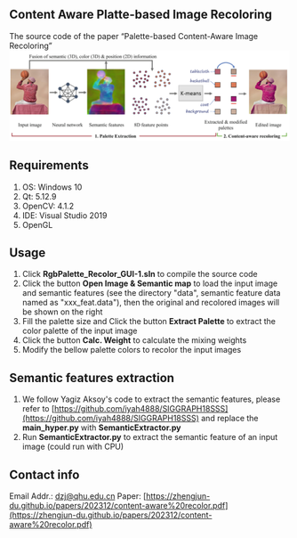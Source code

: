 ## Content Aware Platte-based Image Recoloring
 The source code of the paper “Palette-based Content-Aware Image Recoloring”
 ![image](teaser.png)

## Requirements
1. OS: Windows 10
2. Qt: 5.12.9
3. OpenCV: 4.1.2
4. IDE: Visual Studio 2019
5. OpenGL

## Usage
1. Click **RgbPalette_Recolor_GUI-1.sln** to compile the source code
2. Click the button **Open Image & Semantic map** to load the input image and semantic features (see the directory "data", semantic feature data named as "xxx_feat.data"), then the original and recolored images will be shown on the right
3. Fill the palette size and Click the button **Extract Palette** to extract the color palette of the input image
4. Click the button **Calc. Weight** to calculate the mixing weights
5. Modify the bellow palette colors to recolor the input images

## Semantic features extraction
1. We follow Yagiz Aksoy's code to extract the semantic features, please refer to [https://github.com/iyah4888/SIGGRAPH18SSS](https://github.com/iyah4888/SIGGRAPH18SSS) and replace the **main_hyper.py** with **SemanticExtractor.py**
2. Run **SemanticExtractor.py** to extract the semantic feature of an input image (could run with CPU)

## Contact info
Email Addr.: dzj@qhu.edu.cn
Paper: [https://zhengjun-du.github.io/papers/202312/content-aware%20recolor.pdf](https://zhengjun-du.github.io/papers/202312/content-aware%20recolor.pdf)
